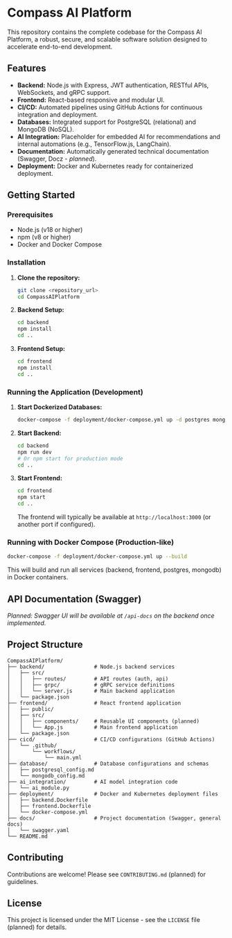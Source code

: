 # Compass AI Platform

This repository contains the complete codebase for the Compass AI Platform, a robust, secure, and scalable software solution designed to accelerate end-to-end development.

## Features

-   **Backend:** Node.js with Express, JWT authentication, RESTful APIs, WebSockets, and gRPC support.
-   **Frontend:** React-based responsive and modular UI.
-   **CI/CD:** Automated pipelines using GitHub Actions for continuous integration and deployment.
-   **Databases:** Integrated support for PostgreSQL (relational) and MongoDB (NoSQL).
-   **AI Integration:** Placeholder for embedded AI for recommendations and internal automations (e.g., TensorFlow.js, LangChain).
-   **Documentation:** Automatically generated technical documentation (Swagger, Docz - *planned*).
-   **Deployment:** Docker and Kubernetes ready for containerized deployment.

## Getting Started

### Prerequisites

-   Node.js (v18 or higher)
-   npm (v8 or higher)
-   Docker and Docker Compose

### Installation

1.  **Clone the repository:**

    ```bash
    git clone <repository_url>
    cd CompassAIPlatform
    ```

2.  **Backend Setup:**

    ```bash
    cd backend
    npm install
    cd ..
    ```

3.  **Frontend Setup:**

    ```bash
    cd frontend
    npm install
    cd ..
    ```

### Running the Application (Development)

1.  **Start Dockerized Databases:**

    ```bash
    docker-compose -f deployment/docker-compose.yml up -d postgres mongodb
    ```

2.  **Start Backend:**

    ```bash
    cd backend
    npm run dev
    # Or npm start for production mode
    cd ..
    ```

3.  **Start Frontend:**

    ```bash
    cd frontend
    npm start
    cd ..
    ```

    The frontend will typically be available at `http://localhost:3000` (or another port if configured).

### Running with Docker Compose (Production-like)

```bash
docker-compose -f deployment/docker-compose.yml up --build
```

This will build and run all services (backend, frontend, postgres, mongodb) in Docker containers.

## API Documentation (Swagger)

*Planned: Swagger UI will be available at `/api-docs` on the backend once implemented.*

## Project Structure

```
CompassAIPlatform/
├── backend/                # Node.js backend services
│   ├── src/
│   │   ├── routes/         # API routes (auth, api)
│   │   ├── grpc/           # gRPC service definitions
│   │   └── server.js       # Main backend application
│   └── package.json
├── frontend/               # React frontend application
│   ├── public/
│   ├── src/
│   │   ├── components/     # Reusable UI components (planned)
│   │   └── App.js          # Main frontend application
│   └── package.json
├── cicd/                   # CI/CD configurations (GitHub Actions)
│   └── .github/
│       └── workflows/
│           └── main.yml
├── database/               # Database configurations and schemas
│   ├── postgresql_config.md
│   └── mongodb_config.md
├── ai_integration/         # AI model integration code
│   └── ai_module.py
├── deployment/             # Docker and Kubernetes deployment files
│   ├── backend.Dockerfile
│   ├── frontend.Dockerfile
│   └── docker-compose.yml
├── docs/                   # Project documentation (Swagger, general docs)
│   └── swagger.yaml
└── README.md
```

## Contributing

Contributions are welcome! Please see `CONTRIBUTING.md` (planned) for guidelines.

## License

This project is licensed under the MIT License - see the `LICENSE` file (planned) for details.
